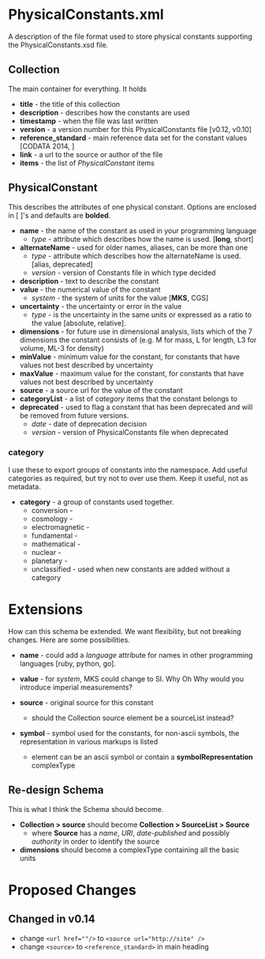 # PhysicalConstants.xml

A description of the file format used to store physical constants
supporting the PhysicalConstants.xsd file.

## Collection

The main container for everything.  It holds
* **title**	- the title of this collection
* **description**	- describes how the constants are used
* **timestamp**	- when the file was last written
* **version**	- a version number for this PhysicalConstants file [v0.12, v0.10]
* **reference_standard**	- main reference data set for the constant values [CODATA 2014, ]
* **link**	- a url to the source or author of the file
* **items**	- the list of *PhysicalConstant* items

## PhysicalConstant

This describes the attributes of one physical constant.
Options are enclosed in [ ]'s and defaults are **bolded**.

* **name**	- the name of the constant as used in your programming language
  - *type*	- attribute which describes how the name is used.  [**long**, short]
* **alternateName**	- used for older names, aliases, can be more than one
  - *type*	- attribute which describes how the alternateName is used.  [alias, deprecated]
  - *version* - version of Constants file in which type decided
* **description**	- text to describe the constant
* **value**	- the numerical value of the constant
  - *system*	- the system of units for the value [**MKS**, CGS]
* **uncertainty**	- the uncertainty or error in the value
  - *type*	- is the uncertainty in the same units or expressed as a ratio to the value [absolute, relative].
* **dimensions**	- for future use in dimensional analysis,  lists which of the 7 dimensions the constant consists of (e.g. M for mass, L for length, L3 for volume, ML-3 for density)
* **minValue**	- minimum value for the constant, for constants that have values not best described by uncertainty
* **maxValue**	- maximum value for the constant, for constants that have values not best described by uncertainty
* **source**	- a source url for the value of the constant
* **categoryList**	- a list of *category* items that the constant belongs to
* **deprecated**	- used to flag a constant that has been deprecated and will be removed from future versions. 
  - *date*	- date of deprecation decision
  - *version*	- version of PhysicalConstants file when deprecated

### category
I use these to export groups of constants into the namespace.
Add useful categories as required, but try not to over use them.
Keep it useful, not as metadata.

* **category**	- a group of constants used together.  
  - conversion	-
  - cosmology	-
  - electromagnetic	-
  - fundamental	-
  - mathematical	-
  - nuclear	-
  - planetary	-
  - unclassified	- used when new constants are added without a category

# Extensions

How can this schema be extended.  We want flexibility, but not breaking changes.
Here are some possibilities.

* **name**	- could add a *language* attribute for names in other programming languages [ruby, python, go].
* **value**	- for *system*, MKS could change to SI.  Why Oh Why would you introduce imperial measurements?
* **source**	- original source for this constant
  * should the Collection source element be a sourceList instead?

* **symbol**	- symbol used for the constants, for non-ascii symbols, the representation in various markups is listed
  * element can be an ascii symbol or contain a **symbolRepresentation** complexType

## Re-design Schema

This is what I think the Schema should become.

* **Collection > source** should become **Collection > SourceList > Source**
  * where **Source** has a *name*, *URI*, *date-published* and possibly *authority* in order to identify the source
* **dimensions** should become a complexType containing all the basic units

# Proposed Changes

## Changed in v0.14
* change ```<url href=""/>``` to ```<source url="http://site" />```
* change ```<source>``` to ```<reference_standard>``` in main heading
